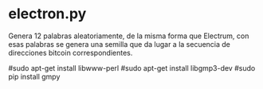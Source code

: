 electron.py
===========

Genera 12 palabras aleatoriamente, de la misma forma que Electrum, con esas palabras se genera una semilla que da lugar a la secuencia de direcciones bitcoin correspondientes.



#sudo apt-get install libwww-perl 
#sudo apt-get install  libgmp3-dev
#sudo pip install gmpy
